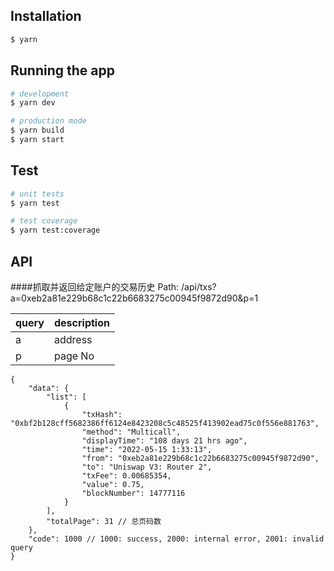 ## Installation
```bash
$ yarn
```

## Running the app
```bash
# development
$ yarn dev

# production mode
$ yarn build
$ yarn start
```

## Test
```bash
# unit tests
$ yarn test

# test coverage
$ yarn test:coverage
```

## API
####抓取并返回给定账户的交易历史
Path: /api/txs?a=0xeb2a81e229b68c1c22b6683275c00945f9872d90&p=1

|query|description|
|---|---|
|a|address|
|p|page No|

```
{
    "data": {
        "list": [
            {
                "txHash": "0xbf2b128cff5682386ff6124e8423208c5c48525f413902ead75c0f556e881763",
                "method": "Multicall",
                "displayTime": "108 days 21 hrs ago",
                "time": "2022-05-15 1:33:13",
                "from": "0xeb2a81e229b68c1c22b6683275c00945f9872d90",
                "to": "Uniswap V3: Router 2",
                "txFee": 0.00685354,
                "value": 0.75,
                "blockNumber": 14777116
            }
        ],
        "totalPage": 31 // 总页码数
    },
    "code": 1000 // 1000: success, 2000: internal error, 2001: invalid query
}
```
